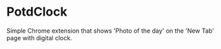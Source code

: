 # PotdClock

Simple Chrome extension that shows 'Photo of the day' on the 'New Tab' page with digital clock.
